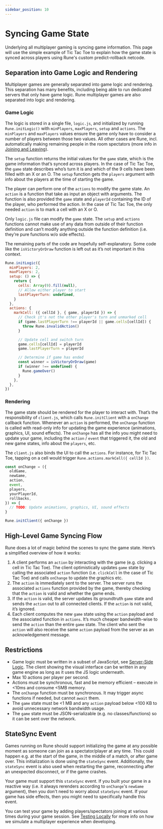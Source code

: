 ```yaml
---
sidebar_position: 10
---
```


# Syncing Game State

Underlying all multiplayer gaming is syncing game information. This page will use the simple example of Tic Tac Toe to explain how the game state is synced across players using Rune's custom predict-rollback netcode.

## Separation into Game Logic and Rendering

Multiplayer games are generally separated into game logic and rendering. This separation has many benefits, including being able to run dedicated servers that only have game logic. Rune multiplayer games are also separated into logic and rendering.

### Game Logic

The logic is stored in a single file, `logic.js`, and initialized by running `Rune.initLogic()` with `minPlayers`, `maxPlayers`, `setup` and `actions`. The `minPlayers` and `maxPlayers` values ensure the game only have to consider a number of players between those two values. All other cases are Rune, incl. automatically making remaining people in the room spectators (more info in [Joining and Leaving](advanced/joining-leaving.md)).

The `setup` function returns the initial values for the `game` state, which is the game information that’s synced across players. In the case of Tic Tac Toe, the `game` state describes who’s turn it is and which of the 9 cells have been filled with an X or an O. The `setup` function gets the `players` argument with info about the players at the time of starting the game.

The player can perform one of the `actions` to modify the game state. An `action` is a function that take as input an object with arguments. The function is also provided the `game` state and `playerId` containing the ID of the player, who performed the action. In the case of Tic Tac Toe, the only needed `action` is to mark a cell with an X or O.

Only `logic.js` file can modify the `game` state. The `setup` and `actions` functions cannot make use of any data from outside of their function definition and can’t modify anything outside the function definition (i.e. they’re pure functions w/o side effects).

The remaining parts of the code are hopefully self-explanatory. Some code like the `isVictoryOrDraw` function is left out as it’s not important in this context.

```js
Rune.initLogic({
  minPlayers: 2,
  maxPlayers: 2,
  setup: () => {
    return {
      cells: Array(9).fill(null),
      // Allow either player to start
      lastPlayerTurn: undefined,
    }
  },
  actions: {
    markCell: ({ cellId }, { game, playerId }) => {
      // Check it's not the other player's turn and unmarked cell
      if (game.lastPlayerTurn !== playerId || game.cells[cellId]) {
        throw Rune.invalidAction()
      }

      // Update cell and switch turn
      game.cells[cellId] = playerId
      game.lastPlayerTurn = playerId

      // Determine if game has ended
      const winner = isVictoryOrDraw(game)
      if (winner !== undefined) {
        Rune.gameOver()
      }
    },
  },
})
```

### Rendering

The game state should be rendered for the player to interact with. That’s the responsibility of `client.js`, which calls `Rune.initClient` with a `onChange` callback function. Whenever an `action` is performed, the `onChange` function is called with read-only info for updating the game experience (animations, graphics, UI, sound effects). The `onChange` has all the info you might need to update your game, including the `action` / `event` that triggered it, the old and new game states, info about the `players`, etc.

The `client.js` also binds the UI to call the `actions`. For instance, for Tic Tac Toe, tapping on a cell would trigger `Rune.actions.markCell({ cellId })`.

```js
const onChange = ({
  oldGame,
  newGame,
  action,
  event,
  players,
  yourPlayerId,
  rollbacks,
}) => {
  // TODO: Update animations, graphics, UI, sound effects
}

Rune.initClient({ onChange })
```

## High-Level Game Syncing Flow

Rune does a lot of magic behind the scenes to sync the game state. Here’s a simplified overview of how it works:

1. A client performs an `action` by interacting with the game (e.g. clicking a cell in Tic Tac Toe). The client optimistically updates `game` state by calling the associated `action` function (i.e. `clickCell` in the case of Tic Tac Toe) and calls `onChange` to update the graphics etc.
2. The `action` is immediately sent to the server. The server runs the associated `actions` function provided by the game, thereby checking that the `action` is valid and whether the game ends.
3. If the `action` is valid, the server updates its groundtruth `game` state and sends the `action` out to all connected clients. If the `action` is not valid, it’s ignored.
4. Each client computes the new `game` state using the `action` payload and the associated function in `actions`. It’s much cheaper bandwidth-wise to send the `action` than the entire `game` state. The client who sent the `action` will also receive the same `action` payload from the server as an acknowledgement message.

## Restrictions

- Game logic must be written in a subset of JavaScript, see [Server-Side Logic](advanced/server-side-logic.md). The client showing the visual interface can be written in any game engine as long as it uses the JS logic underneath.
- Max 10 actions per player per second.
- Actions must be synchronous, fast and be memory efficient – execute in <10ms and consume <5MB memory.
- The `onChange` function must be synchronous. It may trigger async functions if needed, but cannot `await` them.
- The `game` state must be <1 MB and any `action` payload below <100 KB to avoid unnecessary network bandwidth usage.
- The `game` state must be JSON-serializable (e.g. no classes/functions) so it can be sent over the network.

## StateSync Event

Games running on Rune should support initializing the game at any possible moment as someone can join as a spectator/player at any time. This could happen e.g. at the start of the game, in the middle of a match, or after game over. This initialization is done using the `stateSync` event. Additionally, the `stateSync` event is also used when restarting the game, reconnecting after an unexpected disconnect, or if the game crashes.

Your game must support this `stateSync` event. If you built your game in a reactive way (i.e. it always rerenders according to `onChange`'s `newGame` argument), then you don't need to worry about `stateSync` event. If your game has side effects, then you might need to specifically handle this event.

You can test your game by adding players/spectators joining at various times during your game session. See [Testing Locally](/publishing/testing-locally.md) for more info on how we simulate a multiplayer experience when developing.